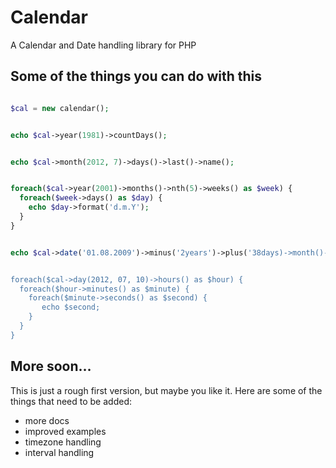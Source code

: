 # Calendar

A Calendar and Date handling library for PHP

## Some of the things you can do with this

```php

$cal = new calendar();


echo $cal->year(1981)->countDays();


echo $cal->month(2012, 7)->days()->last()->name();


foreach($cal->year(2001)->months()->nth(5)->weeks() as $week) {
  foreach($week->days() as $day) {
    echo $day->format('d.m.Y');
  }
}


echo $cal->date('01.08.2009')->minus('2years')->plus('38days)->month()->shortname();


foreach($cal->day(2012, 07, 10)->hours() as $hour) {
  foreach($hour->minutes() as $minute) {
    foreach($minute->seconds() as $second) {
       echo $second;
    }
  }  	
}


```

## More soon…

This is just a rough first version, but maybe you like it. Here are some of the things that need to be added:

- more docs
- improved examples
- timezone handling
- interval handling



